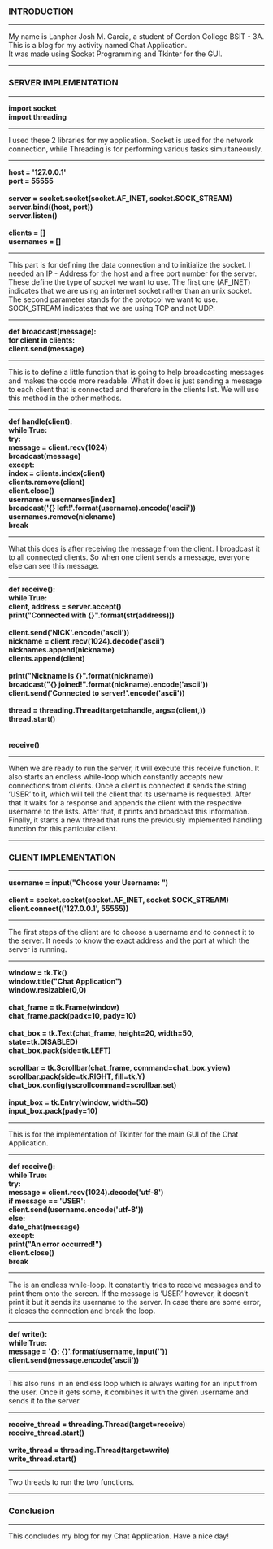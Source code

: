 <H3>INTRODUCTION</H3>
<hr>
My name is Lanpher Josh M. Garcia, a student of Gordon College BSIT - 3A.
<br>
This is a blog for my activity named Chat Application. 
<br>
It was made using Socket Programming and Tkinter for the GUI. 
<hr>
<H3>SERVER IMPLEMENTATION</H3>
<hr>
<b>import socket</b>
<br>
<b>import threading</b>
<hr>
I used these 2 libraries for my application. Socket is used for the network connection, while Threading is for performing
various tasks simultaneously.
<hr>
<b>
host = '127.0.0.1'
<br>
port = 55555
<br>
<br>
server = socket.socket(socket.AF_INET, socket.SOCK_STREAM) 
<br>
server.bind((host, port)) 
<br>
server.listen()
<br>
<br>
clients = []
<br>
usernames = []
</b>
<hr>
This part is for defining the data connection and to initialize the socket. I needed an IP - Address for the host and a free port
number for the server. These define the type of socket we want to use. The first one (AF_INET) indicates that we are using an internet socket rather than an unix socket. The second parameter stands for the protocol we want to use. SOCK_STREAM indicates that we are using TCP and not UDP.
<hr>
<b>
def broadcast(message):
<br>
for client in clients:
<br>
client.send(message)
</b>
<hr>
This is to define a little function that is going to help broadcasting messages and makes the code more readable. What it does is just sending a message to each client that is connected and therefore in the clients list. We will use this method in the other methods.
<hr>
<b>
def handle(client):
<br>
while True:
<br>
try:
<br>
message = client.recv(1024)
<br>
broadcast(message)
<br>
except:
<br>
index = clients.index(client)
<br>	
clients.remove(client)
<br>	
client.close()
<br>	
username = usernames[index]
<br>
broadcast('{} left!'.format(username).encode('ascii'))
<br>	
usernames.remove(nickname)
<br>	
break
</b>
<hr>
What this does is after receiving the message from the client. I broadcast it to all connected clients. So when one client sends a message, everyone else can see this message.
<hr>
<b>
def receive():
<br>
while True:
<br>
client, address = server.accept()
<br>
print("Connected with {}".format(str(address)))
<br>
<br>
client.send('NICK'.encode('ascii'))
<br>
nickname = client.recv(1024).decode('ascii')
<br>
nicknames.append(nickname)
<br>
clients.append(client)
<br>
<br>
print("Nickname is {}".format(nickname))
<br>
broadcast("{} joined!".format(nickname).encode('ascii'))
<br>
client.send('Connected to server!'.encode('ascii'))
<br>
<br>
thread = threading.Thread(target=handle, args=(client,))
<br>
thread.start()
<br>
<br>
<br>
receive()
</b>
<hr>
When we are ready to run the server, it will execute this receive function. It also starts an endless while-loop which constantly accepts new connections from clients. Once a client is connected it sends the string ‘USER’ to it, which will tell the client that its username is requested. After that it waits for a response and appends the client with the respective username to the lists. After that, it prints and broadcast this information. Finally, it starts a new thread that runs the previously implemented handling function for this particular client.
<hr>
<H3>CLIENT IMPLEMENTATION</H3>
<hr>
<b>
username = input("Choose your Username: ")
<br>
<br>
client = socket.socket(socket.AF_INET, socket.SOCK_STREAM)
<br>
client.connect(('127.0.0.1', 55555))
</b>
<hr>
The first steps of the client are to choose a username and to connect it to the server. It needs to know the exact address and the port at which the server is running.
<hr>
<b>
window = tk.Tk()
<br>
window.title("Chat Application")
<br>
window.resizable(0,0)
<br>
<br>
chat_frame = tk.Frame(window)
<br>
chat_frame.pack(padx=10, pady=10)
<br>
<br>
chat_box = tk.Text(chat_frame, height=20, width=50, state=tk.DISABLED)
<br>
chat_box.pack(side=tk.LEFT)
<br>
<br>
scrollbar = tk.Scrollbar(chat_frame, command=chat_box.yview)
<br>
scrollbar.pack(side=tk.RIGHT, fill=tk.Y)
<br>
chat_box.config(yscrollcommand=scrollbar.set)
<br>
<br>
input_box = tk.Entry(window, width=50)
<br>
input_box.pack(pady=10)
</b>
<hr>
This is for the implementation of Tkinter for the main GUI of the Chat Application.
<hr>
<b>
def receive():
<br>
while True:
<br>
try:
<br>
message = client.recv(1024).decode('utf-8')
<br>	
if message == 'USER':
<br>	
client.send(username.encode('utf-8'))
<br>	
else:
<br>	
date_chat(message)
<br>	
except:
<br>
print("An error occurred!")
<br>
client.close()
<br>	
break
</b>
<hr>
The is an endless while-loop. It constantly tries to receive messages and to print them onto the screen. If the message is ‘USER’ however, it doesn’t print it but it sends its username to the server. In case there are some error, it closes the connection and break the loop. 
<hr>
<b>
def write():
<br>
while True:
<br>
message = '{}: {}'.format(username, input(''))
<br>
client.send(message.encode('ascii'))
</b>
<hr>
This also runs in an endless loop which is always waiting for an input from the user. Once it gets some, it combines it with the given username and sends it to the server.
<hr>
<b>
receive_thread = threading.Thread(target=receive)
<br>
receive_thread.start()
<br>
<br>
write_thread = threading.Thread(target=write)
<br>
write_thread.start()
</b>
<hr>
Two threads to run the two functions.
<hr>
<h3>Conclusion</h3>
<hr>
This concludes my blog for my Chat Application. Have a nice day!
